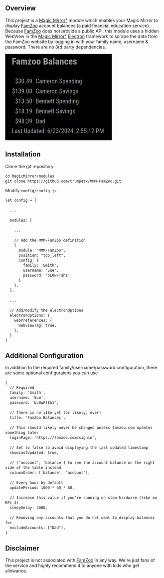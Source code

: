 ## Overview
This project is a [Magic Mirror²](https://github.com/MagicMirrorOrg/MagicMirror) module which enables your Magic Mirror to display [FamZoo](https://famzoo.com) account balances (a paid financial education service).  Because [FamZoo](https://famzoo.com) does not provide a public API, this module uses a hidden WebView in the [Magic Mirror²](https://github.com/MagicMirrorOrg/MagicMirror) [Electron](https://github.com/electron/electron) framework to scrape the data from the FamZoo website by logging in with your family name, username & password.  There are no 3rd party dependencies.

![FamZoo Balances](famzoo_balances_example.png)

## Installation
Clone the git repository
```
cd MagicMirror/modules
git clone https://github.com/trumpetx/MMM-FamZoo.git
```
Modify `config/config.js`
```
let config = {

  ...

  modules: [

    ...

    // Add the MMM-FamZoo definition
    {
      module: "MMM-FamZoo",
      position: "top_left",
      config: {
        family: 'Smith',
        username: 'Sue',
        password: 'bL0wF!$h1',
      }
    },
  ],

  ...

  // Add/modify the electronOptions
  electronOptions: {
    webPreferences: {
      webviewTag: true,
    },
  }
}
```

## Additional Configuration
In addition to the required family/username/password configuration, there are some optional configuraions you can use
```
{
  // Required
  family: 'Smith',
  username: 'Sue',
  password: 'bL0wF!$h1',

  // There is no i18n yet (or likely, ever)
  title: 'FamZoo Balances',

  // This should likely never be changed unless famzoo.com updates something later
  loginPage: 'https://famzoo.com/signin',

  // Set to false to avoid displaying the last updated timestamp
  showLastUpdated: true,

  // ['account', 'balance'] to see the account balance on the right side of the table instead
  columnOrder: ['balance', 'account'],

  // Every hour by default
  updatePeriod: 1000 * 60 * 60,

  // Increase this value if you're running on slow hardware (like an RPi 2)
  sleepDelay: 3000,

  // Removing any accounts that you do not want to display balances for
  excludeAccounts: ["Dad"],
}
```

## Disclaimer
This project is not associated with [FamZoo](https://famzoo.com) in any way.  We're just fans of the service and highly recommend it to anyone with kids who get allowance.
